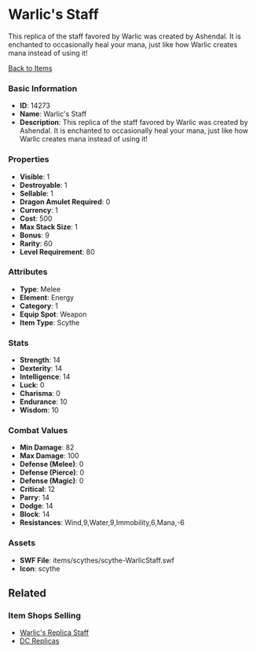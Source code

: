 # Warlic's Staff

This replica of the staff favored by Warlic was created by Ashendal. It is enchanted to occasionally heal your mana, just like how Warlic creates mana instead of using it!

[Back to Items](../items.md)

### Basic Information

- **ID**: 14273
- **Name**: Warlic&#039;s Staff
- **Description**: This replica of the staff favored by Warlic was created by Ashendal. It is enchanted to occasionally heal your mana, just like how Warlic creates mana instead of using it!

### Properties

- **Visible**: 1
- **Destroyable**: 1
- **Sellable**: 1
- **Dragon Amulet Required**: 0
- **Currency**: 1
- **Cost**: 500
- **Max Stack Size**: 1
- **Bonus**: 9
- **Rarity**: 60
- **Level Requirement**: 80

### Attributes

- **Type**: Melee
- **Element**: Energy
- **Category**: 1
- **Equip Spot**: Weapon
- **Item Type**: Scythe

### Stats

- **Strength**: 14
- **Dexterity**: 14
- **Intelligence**: 14
- **Luck**: 0
- **Charisma**: 0
- **Endurance**: 10
- **Wisdom**: 10

### Combat Values

- **Min Damage**: 82
- **Max Damage**: 100
- **Defense (Melee)**: 0
- **Defense (Pierce)**: 0
- **Defense (Magic)**: 0
- **Critical**: 12
- **Parry**: 14
- **Dodge**: 14
- **Block**: 14
- **Resistances**: Wind,9,Water,9,Immobility,6,Mana,-6

### Assets

- **SWF File**: items/scythes/scythe-WarlicStaff.swf
- **Icon**: scythe

## Related

### Item Shops Selling

- [Warlic's Replica Staff](../item-shops/453-warlic-s-replica-staff.md)
- [DC Replicas](../item-shops/456-dc-replicas.md)

